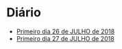 # Diário

- [Primeiro dia 26 de JULHO de 2018](https://github.com/suissa/minha-dieta/blob/master/2018-07-26.md)
- [Primeiro dia 27 de JULHO de 2018](https://github.com/suissa/minha-dieta/blob/master/2018-07-27.md)
